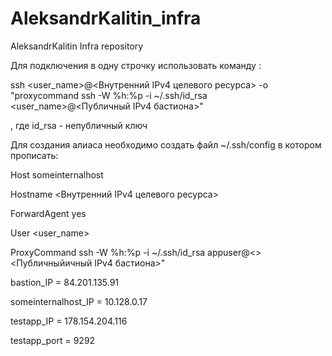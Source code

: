 # AleksandrKalitin_infra
AleksandrKalitin Infra repository

Для подключения в одну строчку использовать команду :

ssh <user_name>@<Внутренний IPv4 целевого ресурса> -o "proxycommand ssh -W %h:%p -i ~/.ssh/id_rsa <user_name>@<Публичный IPv4 бастиона>"

, где id_rsa - непубличный ключ

Для создания алиаса необходимо создать файл ~/.ssh/config в котором прописать:

Host someinternalhost

  Hostname <Внутренний IPv4 целевого ресурса>

  ForwardAgent yes

  User <user_name>

  ProxyCommand ssh -W %h:%p -i ~/.ssh/id_rsa appuser@<><Публичныйичный IPv4 бастиона>"

bastion_IP = 84.201.135.91

someinternalhost_IP = 10.128.0.17

testapp_IP = 178.154.204.116

testapp_port = 9292

